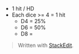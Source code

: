 * 1 hit / HD
* Each dice >= 4 = 1 hit
  * D4 = 25%
  * D6 = 50%
  * D8 = 


> Written with [StackEdit](https://stackedit.io/).
<!--stackedit_data:
eyJoaXN0b3J5IjpbNzM0Nzc1MzY2XX0=
-->